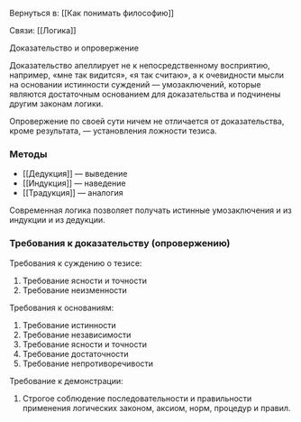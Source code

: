 Вернуться в: [[Как понимать философию]]

Связи: [[Логика]]

Доказательство и опровержение

Доказательство апеллирует не к непосредственному восприятию, например, «мне так видится», «я так считаю», а к очевидности мысли на основании истинности суждений — умозаключений, которые являются достаточным основанием для доказательства и подчинены другим законам логики.

Опровержение по своей сути ничем не отличается от доказательства, кроме результата, — установления ложности тезиса.

### Методы

- [[Дедукция]] — выведение 
- [[Индукция]] — наведение 
- [[Традукция]] — аналогия

Cовременная логика позволяет получать истинные умозаключения и из индукции и из дедукции.

### Требования к доказательству (опровержению)

Требования к суждению о тезисе: 
1. Требование ясности и точности 
2. Требование неизменности

Требования к основаниям: 
1. Требование истинности 
2. Требование независимости 
3. Требование ясности и точности 
4. Требование достаточности 
5. Требование непротиворечивости

Требование к демонстрации: 
1. Строгое соблюдение последовательности и правильности применения логических законом, аксиом, норм, процедур и правил.